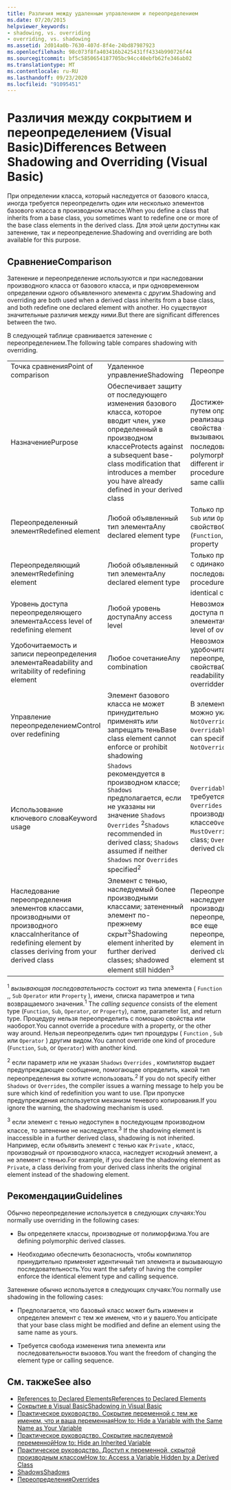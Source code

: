 ```yaml
---
title: Различия между удаленным управлением и переопределением
ms.date: 07/20/2015
helpviewer_keywords:
- shadowing, vs. overriding
- overriding, vs. shadowing
ms.assetid: 2d014a0b-7630-407d-8f4e-24bd87987923
ms.openlocfilehash: 98c073f8fa403416b2425431ff4334b990726f44
ms.sourcegitcommit: bf5c5850654187705bc94cc40ebfb62fe346ab02
ms.translationtype: MT
ms.contentlocale: ru-RU
ms.lasthandoff: 09/23/2020
ms.locfileid: "91095451"
---
```

# <a name="differences-between-shadowing-and-overriding-visual-basic"></a><span data-ttu-id="de682-102">Различия между сокрытием и переопределением (Visual Basic)</span><span class="sxs-lookup"><span data-stu-id="de682-102">Differences Between Shadowing and Overriding (Visual Basic)</span></span>

<span data-ttu-id="de682-103">При определении класса, который наследуется от базового класса, иногда требуется переопределить один или несколько элементов базового класса в производном классе.</span><span class="sxs-lookup"><span data-stu-id="de682-103">When you define a class that inherits from a base class, you sometimes want to redefine one or more of the base class elements in the derived class.</span></span> <span data-ttu-id="de682-104">Для этой цели доступны как затенение, так и переопределение.</span><span class="sxs-lookup"><span data-stu-id="de682-104">Shadowing and overriding are both available for this purpose.</span></span>  
  
## <a name="comparison"></a><span data-ttu-id="de682-105">Сравнение</span><span class="sxs-lookup"><span data-stu-id="de682-105">Comparison</span></span>  

 <span data-ttu-id="de682-106">Затенение и переопределение используются и при наследовании производного класса от базового класса, и при одновременном определении одного объявленного элемента с другим.</span><span class="sxs-lookup"><span data-stu-id="de682-106">Shadowing and overriding are both used when a derived class inherits from a base class, and both redefine one declared element with another.</span></span> <span data-ttu-id="de682-107">Но существуют значительные различия между ними.</span><span class="sxs-lookup"><span data-stu-id="de682-107">But there are significant differences between the two.</span></span>  
  
 <span data-ttu-id="de682-108">В следующей таблице сравнивается затенение с переопределением.</span><span class="sxs-lookup"><span data-stu-id="de682-108">The following table compares shadowing with overriding.</span></span>  
  
||||  
|---|---|---|  
|<span data-ttu-id="de682-109">Точка сравнения</span><span class="sxs-lookup"><span data-stu-id="de682-109">Point of comparison</span></span>|<span data-ttu-id="de682-110">Удаленное управление</span><span class="sxs-lookup"><span data-stu-id="de682-110">Shadowing</span></span>|<span data-ttu-id="de682-111">Переопределение</span><span class="sxs-lookup"><span data-stu-id="de682-111">Overriding</span></span>|  
|<span data-ttu-id="de682-112">Назначение</span><span class="sxs-lookup"><span data-stu-id="de682-112">Purpose</span></span>|<span data-ttu-id="de682-113">Обеспечивает защиту от последующего изменения базового класса, которое вводит член, уже определенный в производном классе</span><span class="sxs-lookup"><span data-stu-id="de682-113">Protects against a subsequent base-class modification that introduces a member you have already defined in your derived class</span></span>|<span data-ttu-id="de682-114">Достижение полиморфизма путем определения другой реализации процедуры или свойства с одной и той же вызывающей последовательностью<sup>1</sup></span><span class="sxs-lookup"><span data-stu-id="de682-114">Achieves polymorphism by defining a different implementation of a procedure or property with the same calling sequence<sup>1</sup></span></span>|  
|<span data-ttu-id="de682-115">Переопределенный элемент</span><span class="sxs-lookup"><span data-stu-id="de682-115">Redefined element</span></span>|<span data-ttu-id="de682-116">Любой объявленный тип элемента</span><span class="sxs-lookup"><span data-stu-id="de682-116">Any declared element type</span></span>|<span data-ttu-id="de682-117">Только процедура ( `Function` , `Sub` или `Operator` ) или свойство</span><span class="sxs-lookup"><span data-stu-id="de682-117">Only a procedure (`Function`, `Sub`, or `Operator`) or property</span></span>|  
|<span data-ttu-id="de682-118">Переопределяющий элемент</span><span class="sxs-lookup"><span data-stu-id="de682-118">Redefining element</span></span>|<span data-ttu-id="de682-119">Любой объявленный тип элемента</span><span class="sxs-lookup"><span data-stu-id="de682-119">Any declared element type</span></span>|<span data-ttu-id="de682-120">Только процедура или свойство с одинаковой вызывающей последовательностью<sup>1</sup></span><span class="sxs-lookup"><span data-stu-id="de682-120">Only a procedure or property with the identical calling sequence<sup>1</sup></span></span>|  
|<span data-ttu-id="de682-121">Уровень доступа переопределяющего элемента</span><span class="sxs-lookup"><span data-stu-id="de682-121">Access level of redefining element</span></span>|<span data-ttu-id="de682-122">Любой уровень доступа</span><span class="sxs-lookup"><span data-stu-id="de682-122">Any access level</span></span>|<span data-ttu-id="de682-123">Невозможно изменить уровень доступа переопределенного элемента</span><span class="sxs-lookup"><span data-stu-id="de682-123">Cannot change access level of overridden element</span></span>|  
|<span data-ttu-id="de682-124">Удобочитаемость и записи переопределения элемента</span><span class="sxs-lookup"><span data-stu-id="de682-124">Readability and writability of redefining element</span></span>|<span data-ttu-id="de682-125">Любое сочетание</span><span class="sxs-lookup"><span data-stu-id="de682-125">Any combination</span></span>|<span data-ttu-id="de682-126">Невозможно изменить удобочитаемость или записи переопределенного свойства</span><span class="sxs-lookup"><span data-stu-id="de682-126">Cannot change readability or writability of overridden property</span></span>|  
|<span data-ttu-id="de682-127">Управление переопределением</span><span class="sxs-lookup"><span data-stu-id="de682-127">Control over redefining</span></span>|<span data-ttu-id="de682-128">Элемент базового класса не может принудительно применять или запрещать тень</span><span class="sxs-lookup"><span data-stu-id="de682-128">Base class element cannot enforce or prohibit shadowing</span></span>|<span data-ttu-id="de682-129">В элементе базового класса можно указать `MustOverride` , `NotOverridable` или `Overridable`</span><span class="sxs-lookup"><span data-stu-id="de682-129">Base class element can specify `MustOverride`, `NotOverridable`, or `Overridable`</span></span>|  
|<span data-ttu-id="de682-130">Использование ключевого слова</span><span class="sxs-lookup"><span data-stu-id="de682-130">Keyword usage</span></span>|<span data-ttu-id="de682-131">`Shadows` рекомендуется в производном классе; `Shadows` предполагается, если не указаны ни значение `Shadows` `Overrides` <sup>2</sup></span><span class="sxs-lookup"><span data-stu-id="de682-131">`Shadows` recommended in derived class; `Shadows` assumed if neither `Shadows` nor `Overrides` specified<sup>2</sup></span></span>|<span data-ttu-id="de682-132">`Overridable` или `MustOverride` требуется в базовом классе; `Overrides` требуется в производном классе</span><span class="sxs-lookup"><span data-stu-id="de682-132">`Overridable` or `MustOverride` required in base class; `Overrides` required in derived class</span></span>|  
|<span data-ttu-id="de682-133">Наследование переопределения элементов классами, производными от производного класса</span><span class="sxs-lookup"><span data-stu-id="de682-133">Inheritance of redefining element by classes deriving from your derived class</span></span>|<span data-ttu-id="de682-134">Элемент с тенью, наследуемый более производными классами; затененный элемент по-прежнему скрыт<sup>3</sup></span><span class="sxs-lookup"><span data-stu-id="de682-134">Shadowing element inherited by further derived classes; shadowed element still hidden<sup>3</sup></span></span>|<span data-ttu-id="de682-135">Переопределяющий элемент, наследуемый более производными классами; переопределенный элемент все еще переопределен</span><span class="sxs-lookup"><span data-stu-id="de682-135">Overriding element inherited by further derived classes; overridden element still overridden</span></span>|  
  
 <span data-ttu-id="de682-136"><sup>1</sup> *вызывающая последовательность* состоит из типа элемента ( `Function` ,, `Sub` `Operator` или `Property` ), имени, списка параметров и типа возвращаемого значения.</span><span class="sxs-lookup"><span data-stu-id="de682-136"><sup>1</sup> The *calling sequence* consists of the element type (`Function`, `Sub`, `Operator`, or `Property`), name, parameter list, and return type.</span></span> <span data-ttu-id="de682-137">Процедуру нельзя переопределить с помощью свойства или наоборот.</span><span class="sxs-lookup"><span data-stu-id="de682-137">You cannot override a procedure with a property, or the other way around.</span></span> <span data-ttu-id="de682-138">Нельзя переопределить один тип процедуры ( `Function` , `Sub` или `Operator` ) другим видом.</span><span class="sxs-lookup"><span data-stu-id="de682-138">You cannot override one kind of procedure (`Function`, `Sub`, or `Operator`) with another kind.</span></span>  
  
 <span data-ttu-id="de682-139"><sup>2</sup> если параметр или не указан `Shadows` `Overrides` , компилятор выдает предупреждающее сообщение, помогающее определить, какой тип переопределения вы хотите использовать.</span><span class="sxs-lookup"><span data-stu-id="de682-139"><sup>2</sup> If you do not specify either `Shadows` or `Overrides`, the compiler issues a warning message to help you be sure which kind of redefinition you want to use.</span></span> <span data-ttu-id="de682-140">При пропуске предупреждения используется механизм теневого копирования.</span><span class="sxs-lookup"><span data-stu-id="de682-140">If you ignore the warning, the shadowing mechanism is used.</span></span>  
  
 <span data-ttu-id="de682-141"><sup>3</sup> если элемент с тенью недоступен в последующем производном классе, то затенение не наследуется.</span><span class="sxs-lookup"><span data-stu-id="de682-141"><sup>3</sup> If the shadowing element is inaccessible in a further derived class, shadowing is not inherited.</span></span> <span data-ttu-id="de682-142">Например, если объявить элемент с тенью как `Private` , класс, производный от производного класса, наследует исходный элемент, а не элемент с тенью.</span><span class="sxs-lookup"><span data-stu-id="de682-142">For example, if you declare the shadowing element as `Private`, a class deriving from your derived class inherits the original element instead of the shadowing element.</span></span>  
  
## <a name="guidelines"></a><span data-ttu-id="de682-143">Рекомендации</span><span class="sxs-lookup"><span data-stu-id="de682-143">Guidelines</span></span>  

 <span data-ttu-id="de682-144">Обычно переопределение используется в следующих случаях:</span><span class="sxs-lookup"><span data-stu-id="de682-144">You normally use overriding in the following cases:</span></span>  
  
- <span data-ttu-id="de682-145">Вы определяете классы, производные от полиморфизма.</span><span class="sxs-lookup"><span data-stu-id="de682-145">You are defining polymorphic derived classes.</span></span>  
  
- <span data-ttu-id="de682-146">Необходимо обеспечить безопасность, чтобы компилятор принудительно применяет идентичный тип элемента и вызывающую последовательность.</span><span class="sxs-lookup"><span data-stu-id="de682-146">You want the safety of having the compiler enforce the identical element type and calling sequence.</span></span>  
  
 <span data-ttu-id="de682-147">Затенение обычно используется в следующих случаях:</span><span class="sxs-lookup"><span data-stu-id="de682-147">You normally use shadowing in the following cases:</span></span>  
  
- <span data-ttu-id="de682-148">Предполагается, что базовый класс может быть изменен и определен элемент с тем же именем, что и у вашего.</span><span class="sxs-lookup"><span data-stu-id="de682-148">You anticipate that your base class might be modified and define an element using the same name as yours.</span></span>  
  
- <span data-ttu-id="de682-149">Требуется свобода изменения типа элемента или последовательности вызовов.</span><span class="sxs-lookup"><span data-stu-id="de682-149">You want the freedom of changing the element type or calling sequence.</span></span>  
  
## <a name="see-also"></a><span data-ttu-id="de682-150">См. также</span><span class="sxs-lookup"><span data-stu-id="de682-150">See also</span></span>

- [<span data-ttu-id="de682-151">References to Declared Elements</span><span class="sxs-lookup"><span data-stu-id="de682-151">References to Declared Elements</span></span>](references-to-declared-elements.md)
- [<span data-ttu-id="de682-152">Сокрытие в Visual Basic</span><span class="sxs-lookup"><span data-stu-id="de682-152">Shadowing in Visual Basic</span></span>](shadowing.md)
- [<span data-ttu-id="de682-153">Практическое руководство. Сокрытие переменной с тем же именем, что и ваша переменная</span><span class="sxs-lookup"><span data-stu-id="de682-153">How to: Hide a Variable with the Same Name as Your Variable</span></span>](how-to-hide-a-variable-with-the-same-name-as-your-variable.md)
- [<span data-ttu-id="de682-154">Практическое руководство. Сокрытие наследуемой переменной</span><span class="sxs-lookup"><span data-stu-id="de682-154">How to: Hide an Inherited Variable</span></span>](how-to-hide-an-inherited-variable.md)
- [<span data-ttu-id="de682-155">Практическое руководство. Доступ к переменной, скрытой производным классом</span><span class="sxs-lookup"><span data-stu-id="de682-155">How to: Access a Variable Hidden by a Derived Class</span></span>](how-to-access-a-variable-hidden-by-a-derived-class.md)
- [<span data-ttu-id="de682-156">Shadows</span><span class="sxs-lookup"><span data-stu-id="de682-156">Shadows</span></span>](../../../language-reference/modifiers/shadows.md)
- [<span data-ttu-id="de682-157">Переопределения</span><span class="sxs-lookup"><span data-stu-id="de682-157">Overrides</span></span>](../../../language-reference/modifiers/overrides.md)
